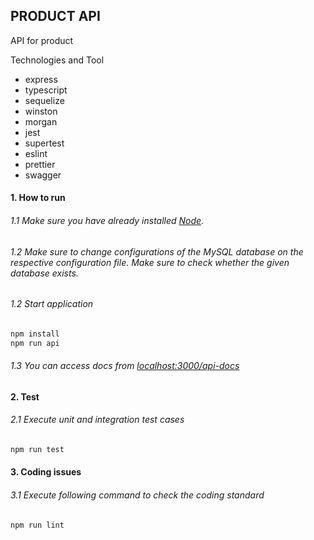 ## PRODUCT API

API for product

Technologies and Tool

- express
- typescript
- sequelize
- winston
- morgan
- jest
- supertest
- eslint
- prettier
- swagger

#### 1. How to run

###### 1.1 Make sure you have already installed [Node](https://www.nodejs.org).

###### 1.2 Make sure to change configurations of the MySQL database on the respective configuration file. Make sure to check whether the given database exists.

###### 1.2 Start application

```bash
npm install
npm run api
```

###### 1.3 You can access docs from [localhost:3000/api-docs](http://localhost:3000/api-docs)

#### 2. Test

###### 2.1 Execute unit and integration test cases

```bash
npm run test
```

#### 3. Coding issues

###### 3.1 Execute following command to check the coding standard

```bash
npm run lint
```
